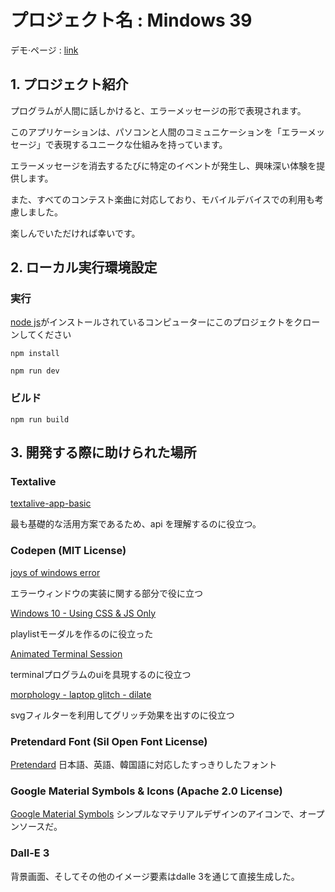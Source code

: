 # プロジェクト名 : Mindows 39

デモ·ページ : [link](https://jolly-duckanoo-52ac00.netlify.app)

## 1. プロジェクト紹介
プログラムが人間に話しかけると、エラーメッセージの形で表現されます。

このアプリケーションは、パソコンと人間のコミュニケーションを「エラーメッセージ」で表現するユニークな仕組みを持っています。

エラーメッセージを消去するたびに特定のイベントが発生し、興味深い体験を提供します。

また、すべてのコンテスト楽曲に対応しており、モバイルデバイスでの利用も考慮しました。

楽しんでいただければ幸いです。

## 2. ローカル実行環境設定


### 実行
[node js](https://nodejs.org/en)がインストールされているコンピューターにこのプロジェクトをクローンしてください
```
npm install

npm run dev
```

### ビルド
```
npm run build
```


## 3. 開発する際に助けられた場所

### Textalive

[textalive-app-basic](https://github.com/TextAliveJp/textalive-app-basic)

最も基礎的な活用方案であるため、api を理解するのに役立つ。

### Codepen (MIT License)

[joys of windows error](https://codepen.io/jkantner/pen/oNypPOZ)

エラーウィンドウの実装に関する部分で役に立つ

[Windows 10 - Using CSS & JS Only](https://codepen.io/MohamedElGhandour/pen/GEbwEW)

playlistモーダルを作るのに役立った

[Animated Terminal Session](https://codepen.io/simoami/pen/eYrPdz)

terminalプログラムのuiを具現するのに役立つ

[morphology - laptop glitch - dilate](https://codepen.io/janein/pen/LYZEgyK)

svgフィルターを利用してグリッチ効果を出すのに役立つ

###  Pretendard Font (Sil Open Font License)
[Pretendard](https://github.com/orioncactus/pretendard)
日本語、英語、韓国語に対応したすっきりしたフォント

### Google Material Symbols & Icons (Apache 2.0 License)
[Google Material Symbols](https://fonts.google.com/icons?icon.size=24&icon.color=%235f6368)
シンプルなマテリアルデザインのアイコンで、オープンソースだ。

### Dall-E 3
背景画面、そしてその他のイメージ要素はdalle 3を通じて直接生成した。




